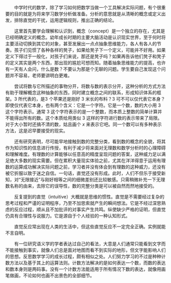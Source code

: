 &ensp;&ensp;&ensp;&ensp;中学时代的数学，除了学习如何把数学当做一个工具解决实际问题，有个很重要的目的就是为将来学习数学分析做准备。分析的意思就是从清晰的概念或定义出发，排除直觉的干扰，运用逻辑规则，推出正确的结论。

&ensp;&ensp;&ensp;&ensp;这里首先要学会理解和认识到，概念（concept）是一个独立的存在，尤其是已经明确定义的概念。幼年成长时期的主要大脑活动是认识现实世界，至于何时将主要活动切换到其它的对象，甚至发展出一点点抽象思维能力，各人有各人的节奏。孩子们见惯了各种各样的凳子，如果给凳子下一个定义，可能并不好用。如果定义下得过于一般化，对孩子们来说，那还是凳子吗？如果再告诉他们凳子和凳子的定义其实是两个东西，那出现的尴尬可想而知。随着抽象思维能力的提高，也许有一天有人会问，什么是数？不要认为那是个无聊的问题。学生要自己发现这个问题并不容易，老师要讲明白更难。

&ensp;&ensp;&ensp;&ensp;尝试将数与它所描述的事物分开，将数与数的表示分开，这种分析的方式方法有助于理解概念这种抽象的东西，同时建立概念之间的联系，形成知识体系的框架。$3$ 所代表的，是$3$ 个苹果还是刚好 $3$ 米长的布料？$3$ 可不可以仅代表它本身？即使仅代表它本身，也有两个含义：它是一个字符。它是一个数，数的大小用 $3$ 这个字符表示。通常 $3$ 这个字符表示的是一个整数，而本质上整数的简单计算并不能得出所有的数。这个本质给用类似 $3$ 这样的字符进行数的表示带来了局限。对于大小暂时还搞不清的数，姑且画个 $x$ 来表示它吧。同一个数可以有多种表示方法，这是迟早要接受的现实。

&ensp;&ensp;&ensp;&ensp;还有研究表明，尽可能早地接触到数的完整分类，看到数的概念的全貌，将其作为知识性的信息进行传授，有利于减少将来面对无理数和数学分析时的心理障碍和理解难度。有理数的计算能够以任意高的精度呈现问题的答案，这种威力足以满足绝大多数的现实需要。但在累积大量现实体验之前，尤其在洋洋得意于运用有理数的运算成功解决实际问题之前，学习者并没有体会到有理数的这种威力，还没有被它折服以致于迷之自信。一句话，直觉还没有形成。此时，人们不但乐于接受新知，对“无限接近”与刚好相等之间的细微差别还比较敏感。只需稍微补充一下无理数名称的由来，去除它的误导性，数的完整分类是可以被自然而然地接受的。

&ensp;&ensp;&ensp;&ensp;反复提到的直觉（intuitive）大概就是思维的惯性。直觉是不需要经过复杂的思考过程和严谨的证明程序，乃至不加思索就产生的瞬间想法。它是不经过深思熟虑的反应过程，顺从且不加批评的对事实产生共鸣。纵使缺少严格的证明，但直觉仍具有合理性与说服力。它是源自于个人经验的一种认知形式。

&ensp;&ensp;&ensp;&ensp;直觉反应常出现在人类的生活中，但这些直觉反应不一定完全正确。实例就能不言自明。

&ensp;&ensp;&ensp;&ensp;有一位研究语义学的学者表达过自己的看法，大意是人们通常只能看到文字而不能接触到事实，就像人们总是面对地图而看不到实际的地形，但文字能影响人们的思想。反思数学学习的成长过程，颇有相似之处。人们努力学习的不过是种种计数方法以及基于其上的运算法则。计数方法解决的是如何表达一个数，而数的表达和数本身则是两码事。没有一个计数方法能适用于所有情况下数的表达，就像用画笔做画，不论如何也画不出景色的全部细节。